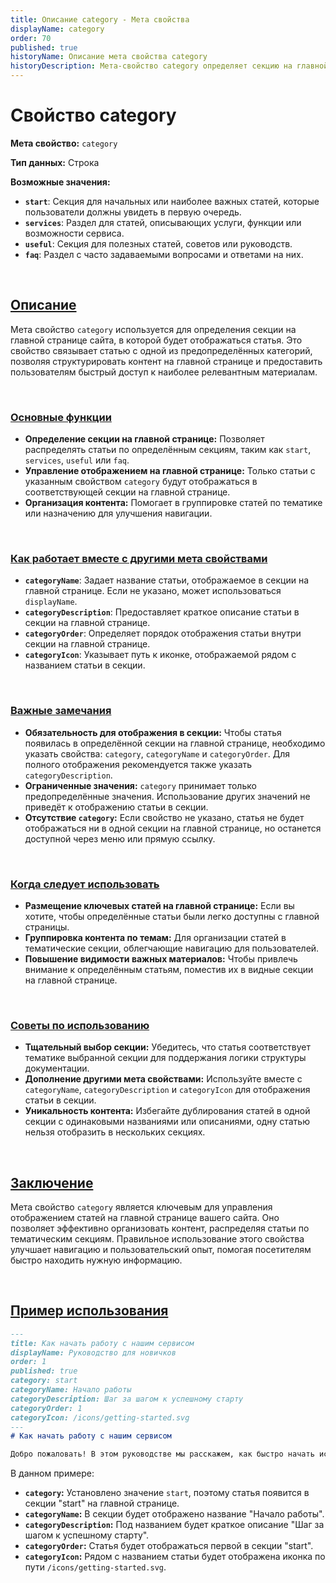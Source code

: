 ```yaml
---
title: Описание category - Мета свойства
displayName: category
order: 70
published: true
historyName: Описание мета свойства category
historyDescription: Мета-свойство category определяет секцию на главной странице, где будет отображаться статья, упрощая навигацию.
---
```


# Свойство category

**Мета свойство:** `category`

**Тип данных:** Строка

**Возможные значения:** 
- **`start`**: Секция для начальных или наиболее важных статей, которые пользователи должны увидеть в первую очередь.
- **`services`**: Раздел для статей, описывающих услуги, функции или возможности сервиса.
- **`useful`**: Секция для полезных статей, советов или руководств.
- **`faq`**: Раздел с часто задаваемыми вопросами и ответами на них.

<br/>

## [Описание](description)

Мета свойство `category` используется для определения секции на главной странице сайта, в которой будет отображаться статья. Это свойство связывает статью с одной из предопределённых категорий, позволяя структурировать контент на главной странице и предоставить пользователям быстрый доступ к наиболее релевантным материалам.

<br/>

### [Основные функции](basic-functions)

- **Определение секции на главной странице:** Позволяет распределять статьи по определённым секциям, таким как `start`, `services`, `useful` или `faq`.
- **Управление отображением на главной странице:** Только статьи с указанным свойством `category` будут отображаться в соответствующей секции на главной странице.
- **Организация контента:** Помогает в группировке статей по тематике или назначению для улучшения навигации.

<br/>

### [Как работает вместе с другими мета свойствами](with-other-properties)

- **`categoryName`**: Задает название статьи, отображаемое в секции на главной странице. Если не указано, может использоваться `displayName`.
- **`categoryDescription`**: Предоставляет краткое описание статьи в секции на главной странице.
- **`categoryOrder`**: Определяет порядок отображения статьи внутри секции на главной странице.
- **`categoryIcon`**: Указывает путь к иконке, отображаемой рядом с названием статьи в секции.

<br/>

### [Важные замечания](notes)

- **Обязательность для отображения в секции:** Чтобы статья появилась в определённой секции на главной странице, необходимо указать
свойства: `category`, `categoryName` и `categoryOrder`. Для полного отображения рекомендуется также указать `categoryDescription`.
- **Ограниченные значения:** `category` принимает только предопределённые значения. Использование других значений не приведёт к отображению статьи в секции.
- **Отсутствие `category`:** Если свойство не указано, статья не будет отображаться ни в одной секции на главной странице, но останется доступной через меню
или прямую ссылку.

<br/>

### [Когда следует использовать](when-to-use)

- **Размещение ключевых статей на главной странице:** Если вы хотите, чтобы определённые статьи были легко доступны с главной страницы.
- **Группировка контента по темам:** Для организации статей в тематические секции, облегчающие навигацию для пользователей.
- **Повышение видимости важных материалов:** Чтобы привлечь внимание к определённым статьям, поместив их в видные секции на главной странице.

<br/>

### [Советы по использованию](advice)

- **Тщательный выбор секции:** Убедитесь, что статья соответствует тематике выбранной секции для поддержания логики структуры документации.
- **Дополнение другими мета свойствами:** Используйте вместе с `categoryName`, `categoryDescription` и `categoryIcon` для отображения статьи в секции.
- **Уникальность контента:** Избегайте дублирования статей в одной секции с одинаковыми названиями или описаниями, одну статью нельзя отобразить в нескольких секциях.

<br/>

## [Заключение](conclusion)

Мета свойство `category` является ключевым для управления отображением статей на главной странице вашего сайта. Оно позволяет эффективно организовать контент, распределяя статьи по тематическим секциям. Правильное использование этого свойства улучшает навигацию и пользовательский опыт, помогая посетителям быстро находить нужную информацию.

<br/>

## [Пример использования](examples)

```md
---
title: Как начать работу с нашим сервисом
displayName: Руководство для новичков
order: 1
published: true
category: start
categoryName: Начало работы
categoryDescription: Шаг за шагом к успешному старту
categoryOrder: 1
categoryIcon: /icons/getting-started.svg
---
# Как начать работу с нашим сервисом

Добро пожаловать! В этом руководстве мы расскажем, как быстро начать использовать наш сервис...
```

В данном примере:

- **`category`:** Установлено значение `start`, поэтому статья появится в секции "start" на главной странице.
- **`categoryName`:** В секции будет отображено название "Начало работы".
- **`categoryDescription`:** Под названием будет краткое описание "Шаг за шагом к успешному старту".
- **`categoryOrder`:** Статья будет отображаться первой в секции "start".
- **`categoryIcon`:** Рядом с названием статьи будет отображена иконка по пути `/icons/getting-started.svg`.
